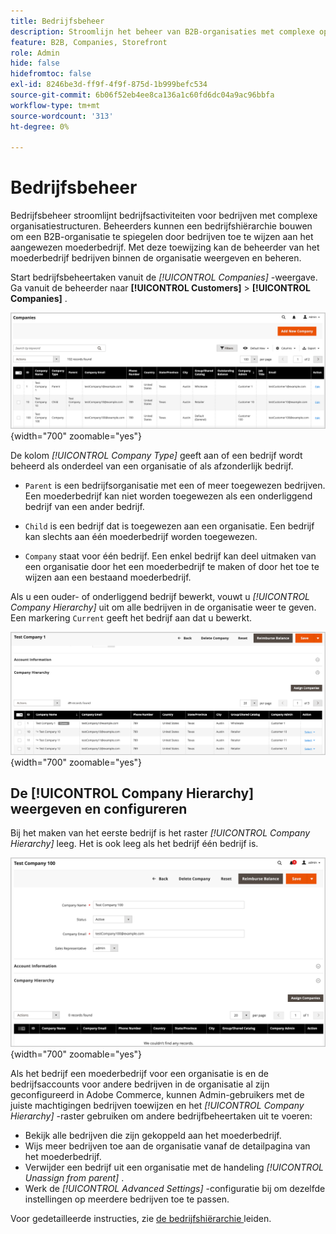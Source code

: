 ```yaml
---
title: Bedrijfsbeheer
description: Stroomlijn het beheer van B2B-organisaties met complexe operationele modellen.
feature: B2B, Companies, Storefront
role: Admin
hide: false
hidefromtoc: false
exl-id: 8246be3d-ff9f-4f9f-875d-1b999befc534
source-git-commit: 6b06f52eb4ee8ca136a1c60fd6dc04a9ac96bbfa
workflow-type: tm+mt
source-wordcount: '313'
ht-degree: 0%

---
```


# Bedrijfsbeheer

Bedrijfsbeheer stroomlijnt bedrijfsactiviteiten voor bedrijven met complexe organisatiestructuren. Beheerders kunnen een bedrijfshiërarchie bouwen om een B2B-organisatie te spiegelen door bedrijven toe te wijzen aan het aangewezen moederbedrijf. Met deze toewijzing kan de beheerder van het moederbedrijf bedrijven binnen de organisatie weergeven en beheren.

Start bedrijfsbeheertaken vanuit de *[!UICONTROL Companies]* -weergave. Ga vanuit de beheerder naar **[!UICONTROL Customers]** > **[!UICONTROL Companies]** .

![ B2B leidt het Net van Bedrijven ](./assets/companies-grid-view.png){width="700" zoomable="yes"}

De kolom *[!UICONTROL Company Type]* geeft aan of een bedrijf wordt beheerd als onderdeel van een organisatie of als afzonderlijk bedrijf.

- `Parent` is een bedrijfsorganisatie met een of meer toegewezen bedrijven. Een moederbedrijf kan niet worden toegewezen als een onderliggend bedrijf van een ander bedrijf.

- `Child` is een bedrijf dat is toegewezen aan een organisatie. Een bedrijf kan slechts aan één moederbedrijf worden toegewezen.

- `Company` staat voor één bedrijf. Een enkel bedrijf kan deel uitmaken van een organisatie door het een moederbedrijf te maken of door het toe te wijzen aan een bestaand moederbedrijf.

Als u een ouder- of onderliggend bedrijf bewerkt, vouwt u *[!UICONTROL Company Hierarchy]* uit om alle bedrijven in de organisatie weer te geven. Een markering `Current` geeft het bedrijf aan dat u bewerkt.

![ B2B het net van de Hiërarchie van het Bedrijf ](./assets/company-detail-hierarchy-current-flag.png){width="700" zoomable="yes"}

## De [!UICONTROL Company Hierarchy] weergeven en configureren

Bij het maken van het eerste bedrijf is het raster *[!UICONTROL Company Hierarchy]* leeg. Het is ook leeg als het bedrijf één bedrijf is.

![ B2B het Net van de Hiërarchie van het Bedrijf ](./assets/company-hierarchy-grid.png){width="700" zoomable="yes"}

Als het bedrijf een moederbedrijf voor een organisatie is en de bedrijfsaccounts voor andere bedrijven in de organisatie al zijn geconfigureerd in Adobe Commerce, kunnen Admin-gebruikers met de juiste machtigingen bedrijven toewijzen en het *[!UICONTROL Company Hierarchy]* -raster gebruiken om andere bedrijfbeheertaken uit te voeren:

- Bekijk alle bedrijven die zijn gekoppeld aan het moederbedrijf.
- Wijs meer bedrijven toe aan de organisatie vanaf de detailpagina van het moederbedrijf.
- Verwijder een bedrijf uit een organisatie met de handeling *[!UICONTROL Unassign from parent]* .
- Werk de *[!UICONTROL Advanced Settings]* -configuratie bij om dezelfde instellingen op meerdere bedrijven toe te passen.

Voor gedetailleerde instructies, zie [ de bedrijfshiërarchie ](manage-company-hierarchy.md) leiden.

